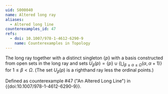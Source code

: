 ```yaml
---
uid: S000040
name: Altered long ray
aliases:
  - Altered long line
counterexamples_id: 47
refs:
  - doi: 10.1007/978-1-4612-6290-9 
    name: Counterexamples in Topology
---
```

The long ray together with a distinct singleton $\{p\}$ with a basis
constructed from open sets in the long ray and sets
$U_\beta(p) =
\{p\} \cup \{\bigcup_{\beta\leq\alpha\leq\Omega}(\alpha,\alpha+1)\}$
for $1\leq\beta<\Omega$.
(The set $U_\beta (p)$ is a righthand ray less the ordinal points.)

Defined as counterexample #47 ("An Altered Long Line")
in {{doi:10.1007/978-1-4612-6290-9}}.
